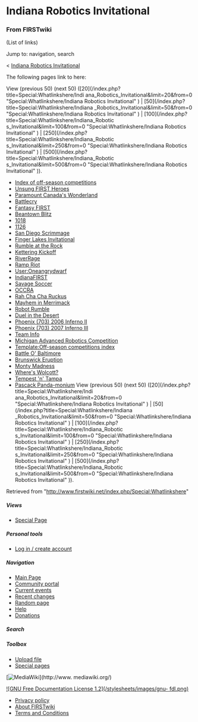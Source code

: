 # Indiana Robotics Invitational

### From FIRSTwiki

(List of links)

Jump to: navigation, search

&lt; [Indiana Robotics
Invitational](/index.php?title=Indiana_Robotics_Invitational&redirect=no
"Indiana Robotics Invitational" )  

The following pages link to here:

View (previous 50) (next 50) ([20](/index.php?title=Special:Whatlinkshere/Indi
ana_Robotics_Invitational&limit=20&from=0 "Special:Whatlinkshere/Indiana
Robotics Invitational" ) | [50](/index.php?title=Special:Whatlinkshere/Indiana
_Robotics_Invitational&limit=50&from=0 "Special:Whatlinkshere/Indiana Robotics
Invitational" ) | [100](/index.php?title=Special:Whatlinkshere/Indiana_Robotic
s_Invitational&limit=100&from=0 "Special:Whatlinkshere/Indiana Robotics
Invitational" ) | [250](/index.php?title=Special:Whatlinkshere/Indiana_Robotic
s_Invitational&limit=250&from=0 "Special:Whatlinkshere/Indiana Robotics
Invitational" ) | [500](/index.php?title=Special:Whatlinkshere/Indiana_Robotic
s_Invitational&limit=500&from=0 "Special:Whatlinkshere/Indiana Robotics
Invitational" )).

  * [Index of off-season competitions](/index.php/Index_of_off-season_competitions "Index of off-season competitions" )
  * [Unsung FIRST Heroes](/index.php/Unsung_FIRST_Heroes "Unsung FIRST Heroes" )
  * [Paramount Canada's Wonderland](/index.php/Paramount_Canada%27s_Wonderland "Paramount Canada's Wonderland" )
  * [Battlecry](/index.php/Battlecry "Battlecry" )
  * [Fantasy FIRST](/index.php/Fantasy_FIRST "Fantasy FIRST" )
  * [Beantown Blitz](/index.php/Beantown_Blitz "Beantown Blitz" )
  * [1018](/index.php/1018 "1018" )
  * [1126](/index.php/1126 "1126" )
  * [San Diego Scrimmage](/index.php/San_Diego_Scrimmage "San Diego Scrimmage" )
  * [Finger Lakes Invitational](/index.php/Finger_Lakes_Invitational "Finger Lakes Invitational" )
  * [Rumble at the Rock](/index.php/Rumble_at_the_Rock "Rumble at the Rock" )
  * [Kettering Kickoff](/index.php/Kettering_Kickoff "Kettering Kickoff" )
  * [RiverRage](/index.php/RiverRage "RiverRage" )
  * [Ramp Riot](/index.php/Ramp_Riot "Ramp Riot" )
  * [User:Oneangrydwarf](/index.php/User:Oneangrydwarf "User:Oneangrydwarf" )
  * [IndianaFIRST](/index.php/IndianaFIRST "IndianaFIRST" )
  * [Savage Soccer](/index.php/Savage_Soccer "Savage Soccer" )
  * [OCCRA](/index.php/OCCRA "OCCRA" )
  * [Rah Cha Cha Ruckus](/index.php/Rah_Cha_Cha_Ruckus "Rah Cha Cha Ruckus" )
  * [Mayhem in Merrimack](/index.php/Mayhem_in_Merrimack "Mayhem in Merrimack" )
  * [Robot Rumble](/index.php/Robot_Rumble "Robot Rumble" )
  * [Duel in the Desert](/index.php/Duel_in_the_Desert "Duel in the Desert" )
  * [Phoenix (703) 2006 Inferno II](/index.php/Phoenix_%28703%29_2006_Inferno_II "Phoenix \(703\) 2006 Inferno II" )
  * [Phoenix (703) 2007 Inferno III](/index.php/Phoenix_%28703%29_2007_Inferno_III "Phoenix \(703\) 2007 Inferno III" )
  * [Team Info](/index.php/Team_Info "Team Info" )
  * [Michigan Advanced Robotics Competition](/index.php/Michigan_Advanced_Robotics_Competition "Michigan Advanced Robotics Competition" )
  * [Template:Off-season competitions index](/index.php/Template:Off-season_competitions_index "Template:Off-season competitions index" )
  * [Battle O' Baltimore](/index.php/Battle_O%27_Baltimore "Battle O' Baltimore" )
  * [Brunswick Eruption](/index.php/Brunswick_Eruption "Brunswick Eruption" )
  * [Monty Madness](/index.php/Monty_Madness "Monty Madness" )
  * [Where's Wolcott?](/index.php/Where%27s_Wolcott%3F "Where's Wolcott?" )
  * [Tempest 'n' Tampa](/index.php/Tempest_%27n%27_Tampa "Tempest 'n' Tampa" )
  * [Pascack Panda-monium](/index.php/Pascack_Panda-monium "Pascack Panda-monium" )
View (previous 50) (next 50) ([20](/index.php?title=Special:Whatlinkshere/Indi
ana_Robotics_Invitational&limit=20&from=0 "Special:Whatlinkshere/Indiana
Robotics Invitational" ) | [50](/index.php?title=Special:Whatlinkshere/Indiana
_Robotics_Invitational&limit=50&from=0 "Special:Whatlinkshere/Indiana Robotics
Invitational" ) | [100](/index.php?title=Special:Whatlinkshere/Indiana_Robotic
s_Invitational&limit=100&from=0 "Special:Whatlinkshere/Indiana Robotics
Invitational" ) | [250](/index.php?title=Special:Whatlinkshere/Indiana_Robotic
s_Invitational&limit=250&from=0 "Special:Whatlinkshere/Indiana Robotics
Invitational" ) | [500](/index.php?title=Special:Whatlinkshere/Indiana_Robotic
s_Invitational&limit=500&from=0 "Special:Whatlinkshere/Indiana Robotics
Invitational" )).

Retrieved from "<http://www.firstwiki.net/index.php/Special:Whatlinkshere>"

##### Views

  * [Special Page](/index.php/Special:Whatlinkshere/Indiana_Robotics_Invitational)

##### Personal tools

  * [Log in / create account](/index.php?title=Special:Userlogin&returnto=Special:Whatlinkshere)

[](/index.php/Main_Page "Main Page" )

##### Navigation

  * [Main Page](/index.php/Main_Page)
  * [Community portal](/index.php/FIRSTwiki:Community_portal)
  * [Current events](/index.php/Current_events)
  * [Recent changes](/index.php/Special:Recentchanges)
  * [Random page](/index.php/Special:Random)
  * [Help](/index.php/Help:Contents)
  * [Donations](/index.php/FIRSTwiki:Site_support)

##### Search



##### Toolbox

  * [Upload file](/index.php/Special:Upload)
  * [Special pages](/index.php/Special:Specialpages)

[![MediaWiki](/skins/common/images/poweredby_mediawiki_88x31.png)](http://www.
mediawiki.org/)

[![GNU Free Documentation License 1.2](/stylesheets/images/gnu-
fdl.png)](http://www.gnu.org/copyleft/fdl.html)

  * [Privacy policy](/index.php/FIRSTwiki:Privacy_policy "FIRSTwiki:Privacy policy" )
  * [About FIRSTwiki](/index.php/FIRSTwiki:About "FIRSTwiki:About" )
  * [Terms and Conditions](/index.php/FIRSTwiki:Terms_and_conditions "FIRSTwiki:Terms and conditions" )


